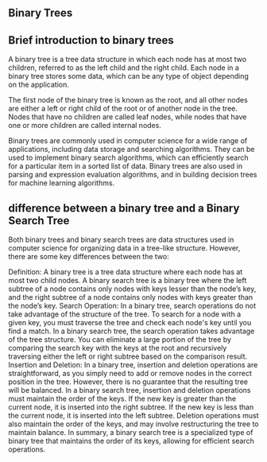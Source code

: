 ## Binary Trees

## Brief introduction to binary trees

A binary tree is a tree data structure in which each node has at most two children, referred to as the left child and the right child. Each node in a binary tree stores some data, which can be any type of object depending on the application.

The first node of the binary tree is known as the root, and all other nodes are either a left or right child of the root or of another node in the tree. Nodes that have no children are called leaf nodes, while nodes that have one or more children are called internal nodes.

Binary trees are commonly used in computer science for a wide range of applications, including data storage and searching algorithms. They can be used to implement binary search algorithms, which can efficiently search for a particular item in a sorted list of data. Binary trees are also used in parsing and expression evaluation algorithms, and in building decision trees for machine learning algorithms.


## difference between a binary tree and a Binary Search Tree

Both binary trees and binary search trees are data structures used in computer science for organizing data in a tree-like structure. However, there are some key differences between the two:

Definition:
A binary tree is a tree data structure where each node has at most two child nodes.
A binary search tree is a binary tree where the left subtree of a node contains only nodes with keys lesser than the node’s key, and the right subtree of a node contains only nodes with keys greater than the node’s key.
Search Operation:
In a binary tree, search operations do not take advantage of the structure of the tree. To search for a node with a given key, you must traverse the tree and check each node's key until you find a match.
In a binary search tree, the search operation takes advantage of the tree structure. You can eliminate a large portion of the tree by comparing the search key with the keys at the root and recursively traversing either the left or right subtree based on the comparison result.
Insertion and Deletion:
In a binary tree, insertion and deletion operations are straightforward, as you simply need to add or remove nodes in the correct position in the tree. However, there is no guarantee that the resulting tree will be balanced.
In a binary search tree, insertion and deletion operations must maintain the order of the keys. If the new key is greater than the current node, it is inserted into the right subtree. If the new key is less than the current node, it is inserted into the left subtree. Deletion operations must also maintain the order of the keys, and may involve restructuring the tree to maintain balance.
In summary, a binary search tree is a specialized type of binary tree that maintains the order of its keys, allowing for efficient search operations.
